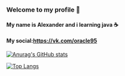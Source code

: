 ### Welcome to my profile 👋
#### My name is Alexander and i learning java ☕️
#### My social:https://vk.com/oracle95
 
[![Anurag's GitHub stats](https://github-readme-stats.vercel.app/api?username=Zaltorus&theme=dark&count_private=true&show_icons=true)](https://github.com/anuraghazra/github-readme-stats)

[![Top Langs](https://github-readme-stats.vercel.app/api/top-langs/?username=Zaltorus&theme=dark&count_private=true&show_icons=true)](https://github.com/anuraghazra/github-readme-stats)
<!--
**Zaltorus/Zaltorus** is a ✨ _special_ ✨ repository because its `README.md` (this file) appears on your GitHub profile.

Here are some ideas to get you started:

- 🔭 I’m currently working on ...
- 🌱 I’m currently learning ...
- 👯 I’m looking to collaborate on ...
- 🤔 I’m looking for help with ...
- 💬 Ask me about ...
- 📫 How to reach me: ...
- 😄 Pronouns: ...
- ⚡ Fun fact: ...
-->
